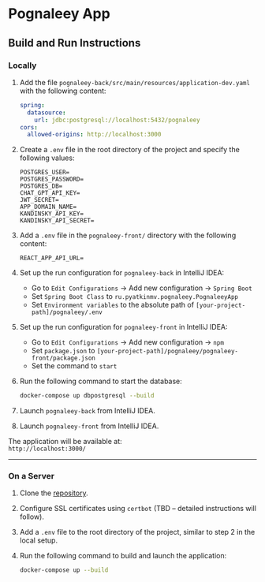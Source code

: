 # Pognaleey App

## Build and Run Instructions

### Locally

1. Add the file `pognaleey-back/src/main/resources/application-dev.yaml` with the following content:

   ```yaml
   spring:
     datasource:
       url: jdbc:postgresql://localhost:5432/pognaleey
   cors:
     allowed-origins: http://localhost:3000
   ```

2. Create a `.env` file in the root directory of the project and specify the following values:

   ```properties
   POSTGRES_USER=
   POSTGRES_PASSWORD=
   POSTGRES_DB=
   CHAT_GPT_API_KEY=
   JWT_SECRET=
   APP_DOMAIN_NAME=
   KANDINSKY_API_KEY=
   KANDINSKY_API_SECRET=
   ```

3. Add a `.env` file in the `pognaleey-front/` directory with the following content:

   ```properties
   REACT_APP_API_URL=
   ```

4. Set up the run configuration for `pognaleey-back` in IntelliJ IDEA:
   - Go to `Edit Configurations` -> Add new configuration -> `Spring Boot`
   - Set `Spring Boot Class` to `ru.pyatkinmv.pognaleey.PognaleeyApp`
   - Set `Environment variables` to the absolute path of `[your-project-path]/pognaleey/.env`

5. Set up the run configuration for `pognaleey-front` in IntelliJ IDEA:
   - Go to `Edit Configurations` -> Add new configuration -> `npm`
   - Set `package.json` to `[your-project-path]/pognaleey/pognaleey-front/package.json`
   - Set the command to `start`

6. Run the following command to start the database:
   ```bash
   docker-compose up dbpostgresql --build
   ```

7. Launch `pognaleey-back` from IntelliJ IDEA.

8. Launch `pognaleey-front` from IntelliJ IDEA.

The application will be available at:  
`http://localhost:3000/`

---

### On a Server

1. Clone the [repository](https://github.com/pyatkinmv/pognaleey).

2. Configure SSL certificates using `certbot` (TBD – detailed instructions will follow).

3. Add a `.env` file to the root directory of the project, similar to step 2 in the local setup.

4. Run the following command to build and launch the application:
   ```bash
   docker-compose up --build
   ```